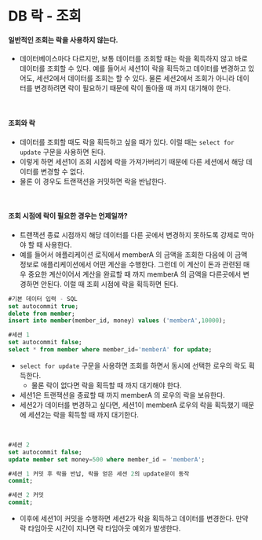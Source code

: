 # DB 락 - 조회

#### 일반적인 조회는 락을 사용하지 않는다.
* 데이터베이스마다 다르지만, 보통 데이터를 조회할 때는 락을 획득하지 않고 바로 데이터를 조회할 수 있다. 예를 들어서 세션1이 락을 획득하고 데이터를 변경하고 있어도, 세션2에서 데이터를 조회는 할 수 있다. 물론 세션2에서 조회가 아니라 데이터를 변경하려면 락이 필요하기 때문에 락이 돌아올 때 까지 대기해야 한다.

<br>

#### 조회와 락
* 데이터를 조회할 때도 락을 획득하고 싶을 때가 있다. 이럴 때는 ```select for update``` 구문을 사용하면 된다.
* 이렇게 하면 세션1이 조회 시점에 락을 가져가버리기 때문에 다른 세션에서 해당 데이터를 변경할 수 없다.
* 물론 이 경우도 트랜잭션을 커밋하면 락을 반납한다.

<br>

#### 조회 시점에 락이 필요한 경우는 언제일까?
* 트랜잭션 종료 시점까지 해당 데이터를 다른 곳에서 변경하지 못하도록 강제로 막아야 할 때 사용한다.
* 예를 들어서 애플리케이션 로직에서 memberA 의 금액을 조회한 다음에 이 금액 정보로 애플리케이션에서 어떤 계산을 수행한다. 그런데 이 계산이 돈과 관련된 매우 중요한 계산이어서 계산을 완료할 때 까지 memberA 의 금액을 다른곳에서 변경하면 안된다. 이럴 때 조회 시점에 락을 획득하면 된다.
```sql
#기본 데이터 입력 - SQL
set autocommit true;
delete from member;
insert into member(member_id, money) values ('memberA',10000);

#세션 1
set autocommit false;
select * from member where member_id='memberA' for update;
```
* ```select for update``` 구문을 사용하면 조회를 하면서 동시에 선택한 로우의 락도 획득한다.
  * 물론 락이 없다면 락을 획득할 때 까지 대기해야 한다. 
* 세션1은 트랜잭션을 종료할 때 까지 memberA 의 로우의 락을 보유한다.
* 세션2가 데이터를 변경하고 싶다면, 세션1이 memberA 로우의 락을 획득했기 때문에 세션2는 락을 획득할 때 까지 대기한다.

<br>

```sql
#세션 2
set autocommit false;
update member set money=500 where member_id = 'memberA';

#세션 1 커밋 후 락을 반납, 락을 얻은 세션 2의 update문이 동작
commit;

#세션 2 커밋
commit;
```
* 이후에 세션1이 커밋을 수행하면 세션2가 락을 획득하고 데이터를 변경한다. 만약 락 타임아웃 시간이 지나면 락 타임아웃 예외가 발생한다.